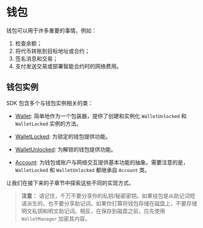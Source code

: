 # 钱包

钱包可以用于许多重要的事情，例如：

1. 检查余额；
2. 将代币转账到目标地址或合约；
3. 签名消息和交易；
4. 支付发送交易或部署智能合约时的网络费用。

## 钱包实例

SDK 包含多个与钱包实例相关的类：

- [Wallet](../../api/Account/Wallet): 简单地作为一个包装器，提供了创建和实例化 `WalletUnlocked` 和 `WalletLocked` 实例的方法。

- [WalletLocked](../../api/Account/WalletLocked): 为锁定的钱包提供功能。

- [WalletUnlocked](../../api/Account/WalletUnlocked): 为解锁的钱包提供功能。

- [Account](../../api/Account/Account): 为钱包或账户与网络交互提供基本功能的抽象。需要注意的是，`WalletLocked` 和 `WalletUnlocked` 都继承自 `Account` 类。

让我们在接下来的子章节中探索这些不同的实现方式。

> **注意：** 请记住，千万不要分享你的私钥/秘密密钥。如果钱包是从助记词短语派生的，也不要分享助记词。如果你打算将钱包存储在磁盘上，不要存储明文私钥和明文助记词。相反，在保存到磁盘之前，应先使用 `WalletManager` 加密其内容。